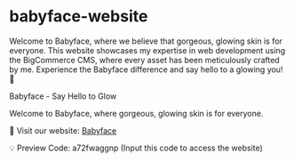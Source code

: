 # babyface-website
Welcome to Babyface, where we believe that gorgeous, glowing skin is for everyone. This website showcases my expertise in web development using the BigCommerce CMS, where every asset has been meticulously crafted by me. Experience the Babyface difference and say hello to a glowing you! 💖

Babyface - Say Hello to Glow

Welcome to Babyface, where gorgeous, glowing skin is for everyone.

🌟 Visit our website: [Babyface](https://monstersnew.mybigcommerce.com/)

💡 Preview Code: a72fwaggnp (Input this code to access the website)
